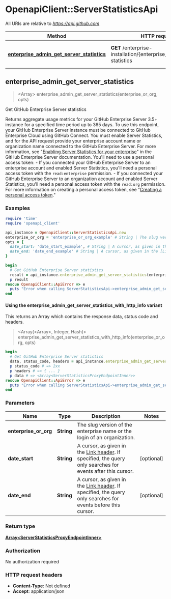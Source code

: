 # OpenapiClient::ServerStatisticsApi

All URIs are relative to *https://api.github.com*

| Method | HTTP request | Description |
| ------ | ------------ | ----------- |
| [**enterprise_admin_get_server_statistics**](ServerStatisticsApi.md#enterprise_admin_get_server_statistics) | **GET** /enterprise-installation/{enterprise_or_org}/server-statistics | Get GitHub Enterprise Server statistics |


## enterprise_admin_get_server_statistics

> <Array<ServerStatisticsProxyEndpointInner>> enterprise_admin_get_server_statistics(enterprise_or_org, opts)

Get GitHub Enterprise Server statistics

Returns aggregate usage metrics for your GitHub Enterprise Server 3.5+ instance for a specified time period up to 365 days.  To use this endpoint, your GitHub Enterprise Server instance must be connected to GitHub Enterprise Cloud using GitHub Connect. You must enable Server Statistics, and for the API request provide your enterprise account name or organization name connected to the GitHub Enterprise Server. For more information, see \"[Enabling Server Statistics for your enterprise](/admin/configuration/configuring-github-connect/enabling-server-statistics-for-your-enterprise)\" in the GitHub Enterprise Server documentation.  You'll need to use a personal access token:   - If you connected your GitHub Enterprise Server to an enterprise account and enabled Server Statistics, you'll need a personal access token with the `read:enterprise` permission.   - If you connected your GitHub Enterprise Server to an organization account and enabled Server Statistics, you'll need a personal access token with the `read:org` permission.  For more information on creating a personal access token, see \"[Creating a personal access token](/authentication/keeping-your-account-and-data-secure/creating-a-personal-access-token).\"

### Examples

```ruby
require 'time'
require 'openapi_client'

api_instance = OpenapiClient::ServerStatisticsApi.new
enterprise_or_org = 'enterprise_or_org_example' # String | The slug version of the enterprise name or the login of an organization.
opts = {
  date_start: 'date_start_example', # String | A cursor, as given in the [Link header](https://docs.github.com/rest/overview/resources-in-the-rest-api#link-header). If specified, the query only searches for events after this cursor.
  date_end: 'date_end_example' # String | A cursor, as given in the [Link header](https://docs.github.com/rest/overview/resources-in-the-rest-api#link-header). If specified, the query only searches for events before this cursor.
}

begin
  # Get GitHub Enterprise Server statistics
  result = api_instance.enterprise_admin_get_server_statistics(enterprise_or_org, opts)
  p result
rescue OpenapiClient::ApiError => e
  puts "Error when calling ServerStatisticsApi->enterprise_admin_get_server_statistics: #{e}"
end
```

#### Using the enterprise_admin_get_server_statistics_with_http_info variant

This returns an Array which contains the response data, status code and headers.

> <Array(<Array<ServerStatisticsProxyEndpointInner>>, Integer, Hash)> enterprise_admin_get_server_statistics_with_http_info(enterprise_or_org, opts)

```ruby
begin
  # Get GitHub Enterprise Server statistics
  data, status_code, headers = api_instance.enterprise_admin_get_server_statistics_with_http_info(enterprise_or_org, opts)
  p status_code # => 2xx
  p headers # => { ... }
  p data # => <Array<ServerStatisticsProxyEndpointInner>>
rescue OpenapiClient::ApiError => e
  puts "Error when calling ServerStatisticsApi->enterprise_admin_get_server_statistics_with_http_info: #{e}"
end
```

### Parameters

| Name | Type | Description | Notes |
| ---- | ---- | ----------- | ----- |
| **enterprise_or_org** | **String** | The slug version of the enterprise name or the login of an organization. |  |
| **date_start** | **String** | A cursor, as given in the [Link header](https://docs.github.com/rest/overview/resources-in-the-rest-api#link-header). If specified, the query only searches for events after this cursor. | [optional] |
| **date_end** | **String** | A cursor, as given in the [Link header](https://docs.github.com/rest/overview/resources-in-the-rest-api#link-header). If specified, the query only searches for events before this cursor. | [optional] |

### Return type

[**Array&lt;ServerStatisticsProxyEndpointInner&gt;**](ServerStatisticsProxyEndpointInner.md)

### Authorization

No authorization required

### HTTP request headers

- **Content-Type**: Not defined
- **Accept**: application/json

